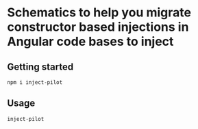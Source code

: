 
# Schematics to help you migrate constructor based injections in Angular code bases to inject

## Getting started
```
npm i inject-pilot
```

## Usage
```
inject-pilot
```
